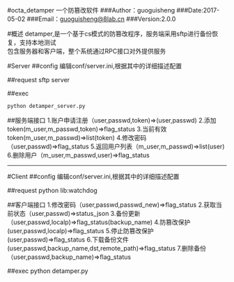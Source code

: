 #octa_detamper 一个防篡改软件
###Author：guoguisheng
###Date:2017-05-02
###Email：guoguisheng@8lab.cn
###Version:2.0.0

#概述
detamper,是一个基于cs模式的防篡改程序，服务端采用sftp进行备份恢复，支持本地测试</br>
包含服务器和客户端，整个系统通过RPC接口对外提供服务

#Server
##config
编辑conf/server.ini,根据其中的详细描述配置

##request
sftp server

##exec 
```python
python detamper_server.py
```

##服务端接口
	1.账户申请注册（user,passwd,token)=>(user,passwd)
	2.添加token(m_user,m_passwd,token)=>flag_status
	3.当前有效token(m_user,m_passwd)=>list(token)
	4.修改密码（user,passwd)=>flag_status
	5.返回用户列表（m_user,m_passwd)=>list(user)
	6.删除用户（m_user,m_passwd,user)=>flag_status


------------
#Client
##config
编辑conf/server.ini,根据其中的详细描述配置


##request
python lib:watchdog 

##客户端接口
	1.修改密码（user,passwd,passwd_new)=>flag_status
	2.获取当前状态（user,passwd)=>status_json
	3.备份更新（user,passwd,localp)=>flag_status(backup_name)
	4.防篡改保护(user,passwd,localp)=>flag_status
	5.停止防篡改保护(user,passwd)=>flag_status
	6.下载备份文件(user,passwd,backup_name,dst,remote_path)=>flag_status
	7.删除备份（user,passwd,backup_name)=>flag_status

##exec
python detamper.py
